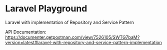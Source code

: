 # Laravel Playground

Laravel with implementation of Repository and Service Pattern

API Documentation:
https://documenter.getpostman.com/view/7526105/SWTG7baM?version=latest#laravel-with-repository-and-service-pattern-implementation
